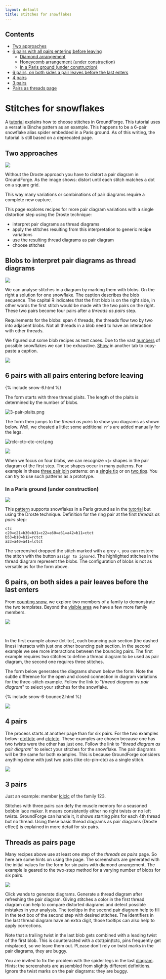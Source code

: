 ```yaml
---
layout: default
title: stitches for snowflakes
---
```


Contents
--------

- [Two approaches](#two-approaches)
- [6 pairs with all pairs entering before leaving](#6-pairs-with-all-pairs-entering-before-leaving)
  - [Diamond arrangement](#diamond-arrangement)
  - [Honeycomb arrangement (under construction)](#honeycomb-arrangement-under-construction)
  - [In a Paris ground (under construction)](#in-a-paris-ground-under-construction)
- [6 pairs, on both sides a pair leaves before the last enters](#6-pairs-on-both-sides-a-pair-leaves-before-the-last-enters)
- [4 pairs](#4-pairs)
- [3 pairs](#3-pairs)
- [Pairs as threads page](#threads-as-pairs-page)

Stitches for snowflakes
=======================

A [tutorial] explains how to choose stitches in GroundForge.
This tutorial uses a versatile Binche pattern as an example. 
This happens to be a 6-pair snowflake alias spider embedded in a Paris ground.
As of this writing, the tutorial is still based on a deprecated page. 

[tutorial]: /GroundForge-help/Binche

Two approaches
--------------

![](connect-dots.svg?align=right)

Without the Droste approach you have to distort a pair diagram in GroundForge.
As the image shows: distort until each stitch matches a dot on a square grid.

This way many variations or combinations of pair diagrams require a complete new capture. 

This page explores recipes for more pair diagram variations with a single distortion step using the Droste technique:
* interpret pair diagrams as thread diagrams
* apply the stitches resulting from this interpretation to generic recipe variations
* use the resulting thread diagrams as pair diagram
* choose stitches

Blobs to interpret pair diagrams as thread diagrams
---------------------------------------------------

![](blobs.svg?align=right)

We can analyse stitches in a diagram by marking them with blobs.
On the right a solution for one snowflake.
The caption describes the blob sequence.
The capital R indicates that the first blob is on the right side,
in other words the first stitch would be made with the two pairs on the right.
These two pairs become four pairs after a _threads as pairs_ step.

Requirements for the blobs: span 4 threads, 
the threads flow two by two into adjacent blobs.
Not all threads in a blob need to have an interaction with other threads.

We figured out some  blob recipes as test cases.
Due to the vast [numbers](../counting-snow) of possible snowflakes we can´t be exhaustive.
<a href="654321.svg" target="_blank">Show</a>
in another tab to copy-paste a caption.

![](563412-145236.svg)

6 pairs with all pairs entering before leaving
----------------------------------------------

{% include snow-6.html %}

The form starts with three thread plaits. The length of the plaits is determined by the number of blobs.

![3-pair-plaits.png](3-pair-plaits.png)

The form then jumps to the _thread as pairs_ to show you diagrams as shown below. 
Well, we cheated a little: some additional `rr`'s are added manually for the legs.

![rclc-ctc-ctc-crcl.png](rclc-ctc-ctc-crcl.png)

![](fish-base-for-star.png?align=right)

When we focus on four blobs, we can recognize `<|>` shapes in the pair diagram of the first step.
These shapes occur in many patterns.
For example in these [three pair join](../misca#3-paired-join) patterns:
on a [single tip](/GroundForge/stitches?patchWidth=12&patchHeight=20&b1=clcrc&a1=c&d3=clcrclll&a3=cttt&c4=c&b4=crclc&d6=crclcrrr&c6=cttt&tile=76x-,yxxy,6-x4,x24-,xxww,x-27&tileStitch=ctct&shiftColsSW=0&shiftRowsSW=6&shiftColsSE=4&shiftRowsSE=6)
or on [two tips](/GroundForge/stitches?patchWidth=8&patchHeight=12&d1=c&b1=ctct&l2=ctctrrr&d2=crclcrrr&c2=crclc&b2=ctcttt&a2=ctctl&d3=cttt&k4=ctct&c4=c&l5=ctctrr&k5=ctctrr&d5=clcrc&c5=clcrclll&a5=ctctll&c6=cttt&footside=x4,48,xx,x-,1z,xw&tile=-5,68,-7,5-,12,4-&headside=-x,V8,YX,7X,17,XX&footsideStitch=ctct&tileStitch=ctc&headsideStitch=ctct&shiftColsSW=0&shiftRowsSW=6&shiftColsSE=2&shiftRowsSE=6).
You can try to use such patterns as a prototype.

### In a Paris ground (under construction)

![](snow-in-paris.png?align=right)

This [pattern](/GroundForge/stitches.html?patchWidth=19&patchHeight=16&tile=-5-,6-5,-5-,5-5,-58,5-4&shiftColsSW=0&shiftRowsSW=6&shiftColsSE=3&shiftRowsSE=3&b1=ct&c2=ct&a2=cllcr&b3=cl&c4=ctc&a4=ct&c5=-&b5=crrcl&c6=ctc&a6=cr&droste2=ctc,c20=c21=b30=b31=c22=a60=a61=a42=b11=ctct,b53=b10=b12=rctct,a23=a40=a41=lctct)
supports snowflakes in a Paris ground as in the [tutorial] but using the Droste technique. Definition for the ring pair at the first _threads as pairs_ step:

    ctc
    c20=c21=b30=b31=c22=a60=a61=a42=b11=ctct
    b53=b10=b12=rctct
    a23=a40=a41=lctct

The screenshot dropped the stitch marked with a grey `+`,
you can restore the stitch with the button `assign to ignored`.
The highlighted stitches in the thread diagram represent the blobs.
The configuration of blobs is not as versatile as for the form above.

6 pairs, on both sides a pair leaves before the last enters
-----------------------------------------------------------

From [counting snow](../counting-snow), we explore two members of a family to demonstrate the two templates.
Beyond the [visible area](#save-and-edit-images) we have a few more family members.

![](4-3254-2.svg?align-right)

&nbsp;

In the first example above (lct-tcr), each bouncing pair section (the dashed lines) interacts with just one other bouncing pair section.
In the second example we see more interactions between the bouncing pairs.
The first example requires two stitches to define a thread diagram to be used as pair diagram, the second one requires three stitches.

The form below generates the diagrams shown below the form.
Note the subtle difference for the open and closed connection in diagram variations for the three-stitch example.
Follow the link to "_thread diagram as pair diagram_" to select your stitches for the snowflake.

{% include snow-6-bounce2.html %}

![](4-3254-2.png)

4 pairs
-------

The process starts at another page than for six pairs.
For the two examples below:
[ctcttctc](/GroundForge/stitches.html?patchWidth=7&patchHeight=9&tile=5-&shiftColsSW=-1&shiftRowsSW=1&shiftColsSE=1&shiftRowsSE=1&a1=ctcttctc)
and [ctctctc](/GroundForge/stitches.html?patchWidth=7&patchHeight=9&tile=5-&shiftColsSW=-1&shiftRowsSW=1&shiftColsSE=1&shiftRowsSE=1&a1=ctctctc&droste2=ct,c25=d31=d32=d50=d51=d53=d70=d71=d73=ctc,d32=ctcr,d73=ctct,d53=d70=d71=ctcl).
These examples are chosen because one has two twists were the other has just one.
Follow the link to "_thread diagram as pair diagram_" to select your stitches for the snowflake.
The pair diagrams will be the same for both examples.
This is because GroundForge considers anything done with just two pairs (like ctc-pin-ctc) as a single stitch.

![](same-drostes.svg)


3 pairs
-------

Just an example: member
[lclclc](/GroundForge/droste.html?patchWidth=7&patchHeight=9&tile=5-&shiftColsSW=-1&shiftRowsSW=1&shiftColsSE=1&shiftRowsSE=1&a1=https://d-bl.github.io/GroundForge/droste.html?patchWidth=7&patchHeight=9&tile=5-&shiftColsSW=-1&shiftRowsSW=1&shiftColsSE=1&shiftRowsSE=1&a1=lclclc&droste2=ctc&droste2=ctc)
of the family 123.

Stitches with three pairs can defy the muscle memory for a seasoned bobbin lace maker.
It means consistently either no right twists or no left twists.
GroundForge can handle it, it shows starting pins for each 4th thread but no thread.
Using these basic thread diagrams as pair diagrams (Droste effect) is explained in more detail for six pairs. 

Threads as pairs page
---------------------

Many recipes above use at least one step of the _threads as pairs_ page.
So here are some hints on using the page.
The screenshots are generated with the initial values for the form for six pairs with diamond arrangement.
The example is geared to the two-step method for a varying number of blobs for six pairs.

![](blobs-drostes.png)

Click wands to generate diagrams. Generate a thread diagram after refreshing the pair diagram.
Giving stitches a color in the first thread diagram
can help to compare distorted diagrams and detect possible mistakes in your analysis.
The tooltips in the second pair diagram help to fill in the text box of the second step with desired stitches.
The identifiers in the last thread diagram have an extra digit,
those tooltips can also help to apply corrections.

Note that a trailing twist in the last blob gets combined with a leading twist of the first blob.
This is counteracted with a ctct(pin)tctc, pins frequently get misplaced, so we leave them out.
PLease don't rely on twist marks in the pair diagrams, they are buggy.

You are invited to fix the problem with the spider legs in the last [diagram](/GroundForge/droste?droste2=b10=rclc,b11=ctc,b12=ctc,b13=crcl,&b1=rcrc&droste3=ctc,b133=ctcttctc&patchWidth=3&patchHeight=5&paintStitches=rcrc&tile=-5&shiftColsSW=-1&shiftRowsSW=1&shiftColsSE=1&shiftRowsSE=1#).
Hints: the screenshots are assembled from slightly different definitions. Ignore the twist marks on the pair diagrams: they are buggy.